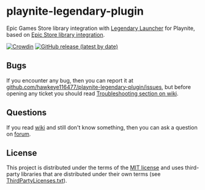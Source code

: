 # playnite-legendary-plugin
Epic Games Store library integration with [Legendary Launcher](https://github.com/derrod/legendary#prebuilt-standalone-binary-windows-macos-and-linux) for Playnite, based on [Epic Store library integration](https://github.com/JosefNemec/PlayniteExtensions/tree/master/source/Libraries/EpicLibrary).

[![Crowdin](https://badges.crowdin.net/playnite-legendary-plugin/localized.svg)](https://crowdin.com/project/playnite-legendary-plugin)
[![GitHub release (latest by date)](https://img.shields.io/github/downloads/hawkeye116477/playnite-legendary-plugin/latest/total)](https://github.com/hawkeye116477/playnite-legendary-plugin/releases/latest)

## **Bugs**
If you encounter any bug, then you can report it at [github.com/hawkeye116477/playnite-legendary-plugin/issues](/issues), but before opening any ticket you should read [Troubleshooting section on wiki](https://github.com/hawkeye116477/playnite-legendary-plugin/wiki/Troubleshooting).

## **Questions**
If you read [wiki](https://github.com/hawkeye116477/playnite-legendary-plugin/wiki) and still don't know something, then you can ask a question on [forum](https://github.com/hawkeye116477/playnite-legendary-plugin/discussions).

## **License**
This project is distributed under the terms of the [MIT license](/LICENSE) and uses third-party libraries that are distributed under their own terms (see [ThirdPartyLicenses.txt](/ThirdPartyLicenses.txt)).
